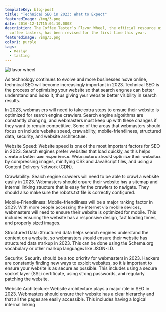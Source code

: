 ```yaml
---
templateKey: blog-post
title: "Technical SEO in 2023: What to Expect"
featuredImage: /img/3.png
date: 2016-12-17T15:04:10.000Z
description: The Coffee Taster’s Flavor Wheel, the official resource used by
  coffee tasters, has been revised for the first time this year.
featuredimage: /img/3.png
color1: purple
tags:
  - Design
  - tasting
---
```


![flavor wheel](/img/hero-background.png)


As technology continues to evolve and more businesses move online, technical SEO will become increasingly important in 2023. Technical SEO is the process of optimizing your website so that search engines can better understand and index it, thus giving your website better visibility in search results.


In 2023, webmasters will need to take extra steps to ensure their website is optimized for search engine crawlers. Search engine algorithms are constantly changing, and webmasters must keep up with these changes if they want to remain competitive. Some of the areas that webmasters should focus on include website speed, crawlability, mobile-friendliness, structured data, security, and website architecture.


Website Speed: Website speed is one of the most important factors for SEO in 2023. Search engines prefer websites that load quickly, as this helps create a better user experience. Webmasters should optimize their websites by compressing images, minifying CSS and JavaScript files, and using a Content Delivery Network (CDN).


Crawlability: Search engine crawlers will need to be able to crawl a website easily in 2023. Webmasters should ensure their website has a sitemap and internal linking structure that is easy for the crawlers to navigate. They should also make sure the robots.txt file is correctly configured.


Mobile-Friendliness: Mobile-friendliness will be a major ranking factor in 2023. With more people accessing the internet via mobile devices, webmasters will need to ensure their website is optimized for mobile. This includes ensuring the website has a responsive design, fast loading times, and properly sized images.


Structured Data: Structured data helps search engines understand the content on a website, so webmasters should ensure their website has structured data markup in 2023. This can be done using the Schema.org vocabulary or other markup languages like JSON-LD.


Security: Security should be a top priority for webmasters in 2023. Hackers are constantly finding new ways to exploit websites, so it is important to ensure your website is as secure as possible. This includes using a secure socket layer (SSL) certificate, using strong passwords, and regularly patching the website. 


Website Architecture: Website architecture plays a major role in SEO in 2023. Webmasters should ensure their website has a clear hierarchy and that all the pages are easily accessible. This includes having a logical internal linking